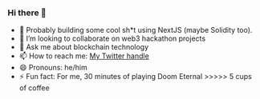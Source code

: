 ### Hi there 👋

<!--
**AweSamarth/awesamarth** is a ✨ _special_ ✨ repository because its `README.md` (this file) appears on your GitHub profile.

Here are some ideas to get you started:

- 🔭 I’m currently working on ...
- 🌱 I’m currently learning ...
- 👯 I’m looking to collaborate on ...
- 🤔 I’m looking for help with ...
- 💬 Ask me about ...
- 📫 How to reach me: ...
- 😄 Pronouns: ...
- ⚡ Fun fact: ...
-->

- 🌱 Probably building some cool sh\*t using NextJS (maybe Solidity too).
- 👯 I’m looking to collaborate on web3 hackathon projects
- 💬 Ask me about blockchain technology
- 📫 How to reach me: [My Twitter handle](https://twitter.com/awesamarth_)
- 😄 Pronouns: he/him
- ⚡ Fun fact: For me, 30 minutes of playing Doom Eternal >>>>> 5 cups of coffee 
